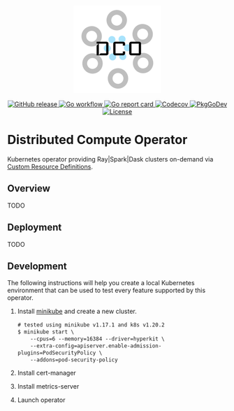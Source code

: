 <p align="center">
  <img src="docs/img/logo.png" alt="Logo" />
</p>
<p align="center">
  <a href="https://github.com/dominodatalab/distributed-compute-operator/releases">
    <img src="https://img.shields.io/github/v/release/dominodatalab/distributed-compute-operator?include_prereleases&sort=semver" alt="GitHub release" />
  </a>
  <a href="https://github.com/dominodatalab/distributed-compute-operator/actions?query=workflow%3AGo">
    <img src="https://github.com/dominodatalab/distributed-compute-operator/workflows/Go/badge.svg" alt="Go workflow" />
  </a>
  <a href="https://goreportcard.com/report/github.com/dominodatalab/distributed-compute-operator">
    <img src="https://goreportcard.com/badge/github.com/dominodatalab/distributed-compute-operator" alt="Go report card" />
  </a>
  <a href="https://codecov.io/gh/dominodatalab/distributed-compute-operator">
    <img src="https://codecov.io/gh/dominodatalab/distributed-compute-operator/branch/main/graph/badge.svg?token=RY8FO9ITU6" alt="Codecov" />
  </a>
  <a href="https://pkg.go.dev/mod/github.com/dominodatalab/distributed-compute-operator">
    <img src="https://pkg.go.dev/badge/mod/github.com/dominodatalab/distributed-compute-operator" alt="PkgGoDev" />
  </a>
  <a href="LICENSE">
    <img src="https://img.shields.io/github/license/dominodatalab/distributed-compute-operator?color=informational" alt="License" />
  </a>
</p>

# Distributed Compute Operator

Kubernetes operator providing Ray|Spark|Dask clusters on-demand via [Custom Resource Definitions][custom resources].

## Overview

TODO

## Deployment

TODO

## Development

The following instructions will help you create a local Kubernetes environment
that can be used to test every feature supported by this operator.

1. Install [minikube] and create a new cluster.

    ```shell
    # tested using minikube v1.17.1 and k8s v1.20.2
    $ minikube start \
        --cpus=6 --memory=16384 --driver=hyperkit \
        --extra-config=apiserver.enable-admission-plugins=PodSecurityPolicy \
        --addons=pod-security-policy
    ```

1. Install cert-manager
1. Install metrics-server
1. Launch operator

[custom resources]: https://kubernetes.io/docs/concepts/extend-kubernetes/api-extension/custom-resources/
[minikube]: https://minikube.sigs.k8s.io/docs/
